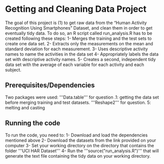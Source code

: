 # Getting and Cleaning Data Project

The goal of this project is (1) to get raw data from the “Human Activity Recognition Using Smartphones” Dataset, and clean them in order to get eventually tidy data. To do so, an R script called run_analysis.R has to be created following these steps:
1-	Merges the training and the test sets to create one data set.
2-	Extracts only the measurements on the mean and standard deviation for each measurement.
3-	Uses descriptive activity names to name the activities in the data set
4-	Appropriately labels the data set with descriptive activity names.
5-	Creates a second, independent tidy data set with the average of each variable for each activity and each subject.

## Prerequisites/Dependencies

Two packages were used:
'''Data.table''' for question .1: getting the data set before merging training and test datasets. 
'''Reshape2''' for question. 5: melting and casting

## Running the code 

To run the code, you need to:
1-	Download and load the dependencies mentioned above
2-	Download the datasets from the link provided on your computer
3-	Set your working directory on the directory that contains the folder '''UCI HAR Dataset'''
4-	Run the '''source("run_analysis.R")''' that will generate the text file containing the tidy data on your working directory.





